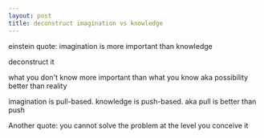 ```yaml
---
layout: post
title: deconstruct imagination vs knowledge
---
```


einstein quote: imagination is more important than knowledge

deconstruct it

what you don't know more important than what you know aka possibility better than reality

imagination is pull-based. knowledge is push-based. aka pull is better than push

Another quote: you cannot solve the problem at the level you conceive it

